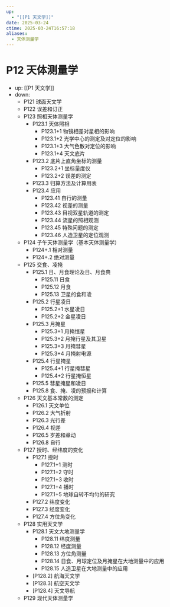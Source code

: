 ```yaml
---
up:
  - "[[P1 天文学]]"
date: 2025-03-24
ctime: 2025-03-24T16:57:18
aliases:
  - 天体测量学
---
```


# P12 天体测量学

- up: [[P1 天文学]]
- down:	
	- P121 球面天文学
	- P122 误差和订正
	- P123 照相天体测量学
		- P123.1 天体照相
			- P123.1+1 物镜相差对星相的影响
			- P123.1+2 光学中心的测定及对定位的影响
			- P123.1+3 大气色散对定位的影响
			- P123.1+4 天文底片
		- P123.2 底片上直角坐标的测量
			- P123.2+1 坐标量度仪
			- P123.2+2 误差的测定
		- P123.3 归算方法及计算用表
		- P123.4 应用
			- P123.41 自行的测量
			- P123.42 视差的测量
			- P123.43 目视双星轨道的测定
			- P123.44 流星的照相观测
			- P123.45 特殊问题的测定
			- P123.46 人造卫星的定位观测
	- P124 子午天体测量学（基本天体测量学）
		- P124+.1 相对测量
		- P124+.2 绝对测量
	- P125 交食、凌掩
		- P125.1 日、月食理论及日、月食典
			- P125.11 日食
			- P125.12 月食
			- P125.13 卫星的食和凌
		- P125.2 行星凌日
			- P125.2+1 水星凌日
			- P125.2+2 金星凌日
		- P125.3 月掩星
			- P125.3+1 月掩恒星
			- P125.3+2 月掩行星及其卫星
			- P125.3+3 月掩彗星
			- P125.3+4 月掩射电源
		- P125.4 行星掩星
			- P125.4+1 行星掩彗星
			- P125.4+2 行星掩恒星
		- P125.5 彗星掩星和凌日
		- P125.8 食、掩、凌的预报和计算
	- P126 天文基本常数的测定
		- P126.1 天文单位
		- P126.2 大气折射
		- P126.3 光行差
		- P126.4 视差
		- P126.5 岁差和章动
		- P126.8 自行
	- P127 授时、经纬度的变化
		- P127.1 授时
			- P127.1+1 测时
			- P127.1+2 守时
			- P127.1+3 收时
			- P127.1+4 播时
			- P127.1+5 地球自转不均匀的研究
		- P127.2 纬度变化
		- P127.3 经度变化
		- P127.4 方位角变化
	- P128 实用天文学
		- P128.1 天文大地测量学
			- P128.11 纬度测量
			- P128.12 经度测量
			- P128.13 方位角测量
			- P128.14 日食、月球定位及月掩星在大地测量中的应用
			- P128.15 人造卫星在大地测量中的应用
		- [P128.2] 航海天文学
		- [P128.3] 航空天文学
		- [P128.4] 天文导航
	- P129 现代天体测量学
	
